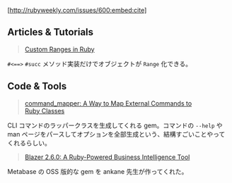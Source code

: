 [http://rubyweekly.com/issues/600:embed:cite]

## Articles & Tutorials

> [Custom Ranges in Ruby](https://rubyweekly.com/link/122563/web)

`#<==>` `#succ` メソッド実装だけでオブジェクトが `Range` 化できる。

## Code & Tools

> [command_mapper: A Way to Map External Commands to Ruby Classes](https://rubyweekly.com/link/122573/web)

CLI コマンドのラッパークラスを生成してくれる gem。コマンドの `--help` や man ページをパースしてオプションを全部生成という、結構すごいことやってくれるらしい。

> [Blazer 2.6.0: A Ruby-Powered Business Intelligence Tool](https://rubyweekly.com/link/122577/web)

Metabase の OSS 版的な gem を ankane 先生が作ってくれた。
